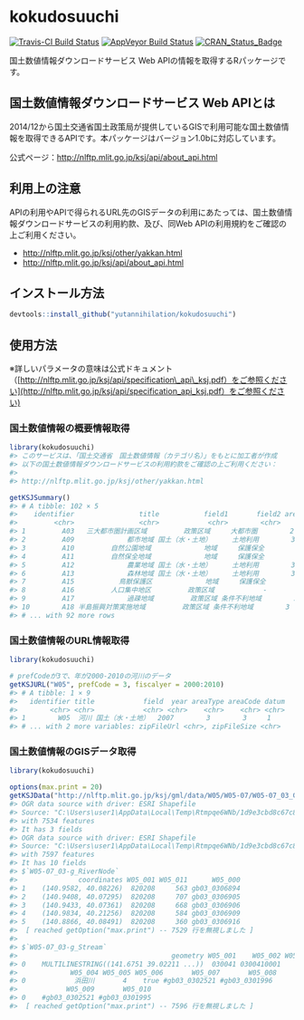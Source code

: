 
<!-- README.md is generated from README.Rmd. Please edit that file -->
kokudosuuchi
============

[![Travis-CI Build Status](https://travis-ci.org/yutannihilation/kokudosuuchi.svg?branch=master)](https://travis-ci.org/yutannihilation/kokudosuuchi) [![AppVeyor Build Status](https://ci.appveyor.com/api/projects/status/github/yutannihilation/kokudosuuchi?branch=master&svg=true)](https://ci.appveyor.com/project/yutannihilation/kokudosuuchi) [![CRAN\_Status\_Badge](http://www.r-pkg.org/badges/version/kokudosuuchi)](https://cran.r-project.org/package=kokudosuuchi)

国土数値情報ダウンロードサービス Web APIの情報を取得するRパッケージです。

国土数値情報ダウンロードサービス Web APIとは
--------------------------------------------

2014/12から国土交通省国土政策局が提供しているGISで利用可能な国土数値情報を取得できるAPIです。本パッケージはバージョン1.0bに対応しています。

公式ページ：<http://nlftp.mlit.go.jp/ksj/api/about_api.html>

利用上の注意
------------

APIの利用やAPIで得られるURL先のGISデータの利用にあたっては、国土数値情報ダウンロードサービスの利用約款、及び、同Web APIの利用規約をご確認の上ご利用ください。

-   <http://nlftp.mlit.go.jp/ksj/other/yakkan.html>
-   <http://nlftp.mlit.go.jp/ksj/api/about_api.html>

インストール方法
----------------

``` r
devtools::install_github("yutannihilation/kokudosuuchi")
```

使用方法
--------

※詳しいパラメータの意味は公式ドキュメント（[http://nlftp.mlit.go.jp/ksj/api/specification\_api\_ksj.pdf）をご参照ください](http://nlftp.mlit.go.jp/ksj/api/specification_api_ksj.pdf）をご参照ください)

### 国土数値情報の概要情報取得

``` r
library(kokudosuuchi)
#> このサービスは、「国土交通省　国土数値情報（カテゴリ名）」をもとに加工者が作成
#> 以下の国土数値情報ダウンロードサービスの利用約款をご確認の上ご利用ください：
#> 
#> http://nlftp.mlit.go.jp/ksj/other/yakkan.html

getKSJSummary()
#> # A tibble: 102 × 5
#>    identifier                title           field1       field2 areaType
#>         <chr>                <chr>            <chr>        <chr>    <chr>
#> 1         A03   三大都市圏計画区域         政策区域     大都市圏        2
#> 2         A09             都市地域 国土（水・土地）     土地利用        3
#> 3         A10         自然公園地域             地域     保護保全        3
#> 4         A11         自然保全地域             地域     保護保全        3
#> 5         A12             農業地域 国土（水・土地）     土地利用        3
#> 6         A13             森林地域 国土（水・土地）     土地利用        3
#> 7         A15           鳥獣保護区             地域     保護保全        3
#> 8         A16         人口集中地区         政策区域            -        3
#> 9         A17             過疎地域         政策区域 条件不利地域        3
#> 10        A18 半島振興対策実施地域         政策区域 条件不利地域        3
#> # ... with 92 more rows
```

### 国土数値情報のURL情報取得

``` r
library(kokudosuuchi)

# prefCodeが3で、年が2000-2010の河川のデータ
getKSJURL("W05", prefCode = 3, fiscalyer = 2000:2010)
#> # A tibble: 1 × 9
#>   identifier title            field  year areaType areaCode datum
#>        <chr> <chr>            <chr> <chr>    <chr>    <chr> <chr>
#> 1        W05  河川 国土（水・土地）  2007        3        3     1
#> # ... with 2 more variables: zipFileUrl <chr>, zipFileSize <chr>
```

### 国土数値情報のGISデータ取得

``` r
library(kokudosuuchi)

options(max.print = 20)
getKSJData("http://nlftp.mlit.go.jp/ksj/gml/data/W05/W05-07/W05-07_03_GML.zip")
#> OGR data source with driver: ESRI Shapefile 
#> Source: "C:\Users\user1\AppData\Local\Temp\Rtmpqe6WNb/1d9e3cbd8c67c8289c3e955f4a925569", layer: "W05-07_03-g_RiverNode"
#> with 7534 features
#> It has 3 fields
#> OGR data source with driver: ESRI Shapefile 
#> Source: "C:\Users\user1\AppData\Local\Temp\Rtmpqe6WNb/1d9e3cbd8c67c8289c3e955f4a925569", layer: "W05-07_03-g_Stream"
#> with 7597 features
#> It has 10 fields
#> $`W05-07_03-g_RiverNode`
#>               coordinates W05_001 W05_011      W05_000
#> 1    (140.9582, 40.08226)  820208     563 gb03_0306894
#> 2    (140.9408, 40.07295)  820208     707 gb03_0306905
#> 3    (140.9433, 40.07361)  820208     668 gb03_0306906
#> 4    (140.9834, 40.21256)  820208     584 gb03_0306909
#> 5    (140.8866, 40.08491)  820208     360 gb03_0306916
#>  [ reached getOption("max.print") -- 7529 行を無視しました ] 
#> 
#> $`W05-07_03-g_Stream`
#>                                      geometry W05_001    W05_002 W05_003
#> 0    MULTILINESTRING((141.6751 39.02211 ...))  030041 0300410001       3
#>             W05_004 W05_005 W05_006       W05_007       W05_008
#> 0            浜田川       4    true #gb03_0302521 #gb03_0301996
#>            W05_009       W05_010
#> 0    #gb03_0302521 #gb03_0301995
#>  [ reached getOption("max.print") -- 7596 行を無視しました ]
```
